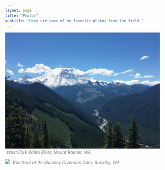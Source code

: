 ```yaml
---
layout: page
title: "Photos"
subtitle: "Here are some of my favorite photos from the field "
---
```


<style>
.caption {
    color: gray;
    margin-top: 4px;
    font-style: italic;
    margin-left: 5px;
}
</style>


![](https://raw.githubusercontent.com/michaelalowe/michaelalowe.github.io/master/img/IMG_2802.JPG)
<i class='caption'>West Fork White River, Mount Rainier, WA</i>

![](https://raw.githubusercontent.com/michaelalowe/michaelalowe.github.io/master/img/IMG_8729.JPG)
<i class='caption'>Bull trout at the Buckley Diversion Dam, Buckley, WA</i>
